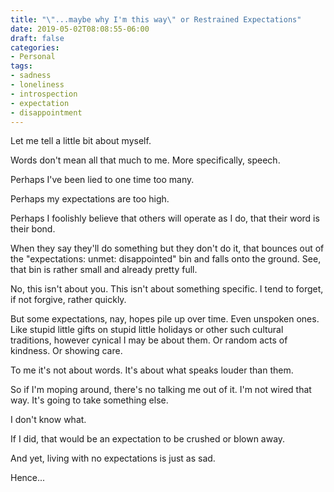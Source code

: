 ```yaml
---
title: "\"...maybe why I'm this way\" or Restrained Expectations"
date: 2019-05-02T08:08:55-06:00
draft: false
categories:
- Personal
tags:
- sadness
- loneliness
- introspection
- expectation
- disappointment
---
```


Let me tell a little bit about myself.

<!--more-->

Words don't mean all that much to me. More specifically, speech.

Perhaps I've been lied to one time too many.

Perhaps my expectations are too high.

Perhaps I foolishly believe that others will operate as I do, that their word is their bond.

When they say they'll do something but they don't do it, that bounces out of the "expectations: unmet: disappointed" bin and falls onto the ground. See, that bin is rather small and already pretty full.

No, this isn't about you. This isn't about something specific. I tend to forget, if not forgive, rather quickly.

But some expectations, nay, hopes pile up over time. Even unspoken ones. Like stupid little gifts on stupid little holidays or other such cultural traditions, however cynical I may be about them. Or random acts of kindness. Or showing care.

To me it's not about words. It's about what speaks louder than them.

So if I'm moping around, there's no talking me out of it. I'm not wired that way. It's going to take something else.

I don't know what.

If I did, that would be an expectation to be crushed or blown away.

And yet, living with no expectations is just as sad.

Hence...